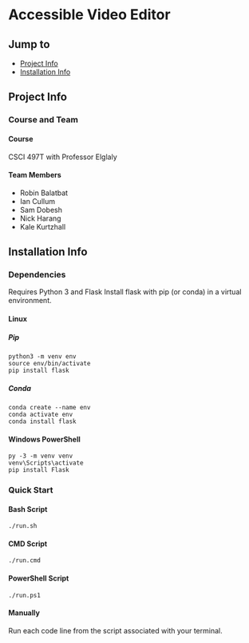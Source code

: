 # Accessible Video Editor
## Jump to
* [Project Info](#project-info "Goto project-info")
* [Installation Info](#installation-info "Goto installation-info")

## Project Info
### Course and Team
#### Course
CSCI 497T with Professor Elglaly
#### Team Members
- Robin Balatbat
- Ian Cullum
- Sam Dobesh
- Nick Harang
- Kale Kurtzhall


## Installation Info
### Dependencies
Requires Python 3 and Flask
Install flask with pip (or conda) in a virtual environment.

#### Linux

##### Pip
```
python3 -m venv env
source env/bin/activate
pip install flask
```

##### Conda
```
conda create --name env
conda activate env
conda install flask
```

#### Windows PowerShell
```
py -3 -m venv venv
venv\Scripts\activate
pip install Flask
```

### Quick Start

#### Bash Script
```
./run.sh
```

#### CMD Script
```
./run.cmd
```

#### PowerShell Script
```
./run.ps1
```

#### Manually
Run each code line from the script associated with your terminal.
